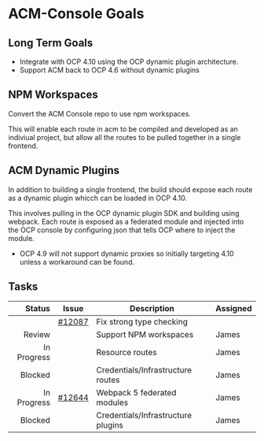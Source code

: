 # ACM-Console Goals

## Long Term Goals

- Integrate with OCP 4.10 using the OCP dynamic plugin architecture.
- Support ACM back to OCP 4.6 without dynamic plugins

## NPM Workspaces

Convert the ACM Console repo to use npm workspaces.

This will enable each route in acm to be compiled and developed as an indiviual project, but allow all the routes to be pulled together in a single frontend.

## ACM Dynamic Plugins

In addition to building a single frontend, the build should expose each route as a dynamic plugin whicch can be loaded in OCP 4.10.

This involves pulling in the OCP dynamic plugin SDK and building using webpack. Each route is exposed as a federated module and injected into the OCP console by configuring json that tells OCP where to inject the module.

- OCP 4.9 will not support dynamic proxies so initially targeting 4.10 unless a workaround can be found.

## Tasks

|      Status | Issue                                                                     | Description                        | Assigned |
| ----------: | ------------------------------------------------------------------------- | ---------------------------------- | -------- |
|             | [#12087](https://github.com/stolostron/backlog/issues/12087) | Fix strong type checking           |
|      Review |                                                                           | Support NPM workspaces             | James    |
| In Progress |                                                                           | Resource routes                    | James    |
|     Blocked |                                                                           | Credentials/Infrastructure routes  | James    |
| In Progress | [#12644](https://github.com/stolostron/backlog/issues/12644) | Webpack 5 federated modules        | James    |
|     Blocked |                                                                           | Credentials/Infrastructure plugins | James    |
